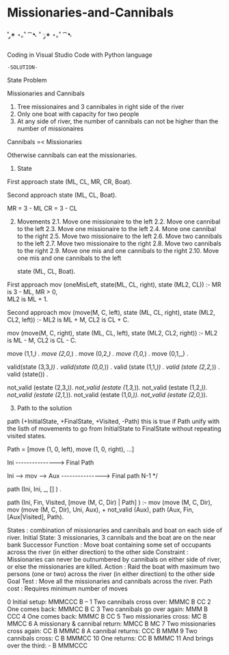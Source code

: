# Missionaries-and-Cannibals

˚ ༘✶ ⋆｡˚ ⁀➷ ˚ ༘✶ ⋆｡˚ ⁀➷ 

Coding in Visual Studio Code with Python language

    -SOLUTION- 


State Problem

Missionaries and Cannibals

1. Tree missionaires and 3 cannibales in right side of the river
2. Only one boat with capacity for two people
3. At any side of river, the number of cannibals can not be higher than the number of missionaires

Cannibals =< Missionaries

Otherwise cannibals can eat the missionaries.

1. State

First approach
state (ML, CL, MR, CR, Boat).

Second approach
state (ML, CL, Boat).

MR = 3 - ML
CR = 3 - CL

2. Movements
    2.1. Move one missionaire to the left
    2.2. Move one cannibal to the left
    2.3. Move one missionaire to the left
    2.4. Mone one cannibal to the right
    2.5. Move two missionaire to the left
    2.6. Move two cannibals to the left
    2.7. Move two missionaire to the right
    2.8. Move two cannibals to the right
    2.9. Move one mis and one cannibals to the right
   2.10. Move one mis and one cannibals to the left

     state (ML, CL, Boat).

  First approach
mov (oneMisLeft, state(ML, CL, right), state (ML2, CL)) :-
     MR is 3 - ML,
     MR > 0,		
     ML2 is ML + 1.

  Second approach
mov (move(M, C, left), state (ML, CL, right),
     state (ML2, CL2, left)) :-
     ML2 is ML + M,
     CL2 is CL + C.


mov (move(M, C, right), state (ML, CL, left),
     state (ML2, CL2, right)) :-
     ML2 is ML - M,
     CL2 is CL - C.


  move (1,1,_) .
  move (2,0,_) .
  move (0,2,_) .
  move (1,0,_) .
  move (0,1,_) .

  valid(state (3,3,_)) .
  valid(state (0,0,_)) .
  valid (state (1,1,_)) .
  valid (state (2,2,_)) . 
  valid (state()) .

  not_valid (estate (2,3,_)).
  not_valid (estate (1,3,_)).
  not_valid (estate (1,2,_)).
  not_valid (estate (2,1,_)).
  not_valid (estate (1,0,_)).
  not_valid (estate (2,0,_)).

3. Path to the solution

path (+InitialState, +FinalState, +Visited, -Path)
this is true if Path unify with the listh of movements to go from
InitialState to FinalState without repeating visited states.

Path = [move (1, 0, left), move (1, 0, right), ...]


Ini ---------------> Final
            Path

Ini --> mov --> Aux
                         ---------------> Final
                               path
                                N-1
*/ 

  path (Ini, Ini, _, [] ) .
  
  path (Ini, Fin, Visited, [move (M, C, Dir) | Path]   ) :-
      mov (move (M, C, Dir),
      mov (move (M, C, Dir), Uni, Aux),
      \+ not_valid (Aux),
       path (Aux, Fin, [Aux|Visited], Path).


States : combination of missionaries and cannibals and boat on each side of river.
Initial State: 3 missionaries, 3 cannibals and the boat are on the near bank
Successor Function : Move boat containing some set of occupants across the river (in either direction) to the other side
Constraint : Missionaries can never be outnumbered by cannibals on either side of river, or else the missionaries are killed. 
Action : Raid the boat with maximum two persons (one or two) across the river (in either direction) to the other side
Goal Test : Move all the missionaries and cannibals across the river.
Path cost : Requires minimum number of moves

0 Initial setup:             MMMCCC   B   – 
1 Two cannibals cross over:    MMMC   B   CC 
2 One comes back:     MMMCC     B       C 
3 Two cannibals go over again:   MMM   B   CCC 
4 One comes back:     MMMC       B   CC 
5 Two missionaries cross:    MC    B   MMCC 
6 A missionary & cannibal return:   MMCC  B        MC 
7 Two missionaries cross again:   CC    B   MMMC 
8 A cannibal returns:           CCC      B      MMM 
9 Two cannibals cross:             C            B   MMMCC 
10 One returns:                     CC     B   MMMC 
11 And brings over the third: -             B   MMMCCC

